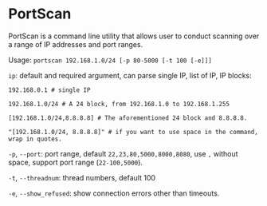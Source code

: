 # PortScan

PortScan is a command line utility that allows user to conduct scanning over a range of IP addresses and port ranges.

Usage: `portscan 192.168.1.0/24 [-p 80-5000 [-t 100 [-e]]]`

`ip`: default and required argument, can parse single IP, list of IP, IP blocks:

    192.168.0.1 # single IP

    192.168.1.0/24 # A 24 block, from 192.168.1.0 to 192.168.1.255

    [192.168.1.0/24,8.8.8.8] # The aforementioned 24 block and 8.8.8.8.

    "[192.168.1.0/24, 8.8.8.8]" # if you want to use space in the command, wrap in quotes.

`-p`, `--port`: port range, default `22,23,80,5000,8000,8080`, use `,` without space, support port range (`22-100,5000`).

`-t`, `--threadnum`: thread numbers, default 100

`-e`, `--show_refused`: show connection errors other than timeouts.
